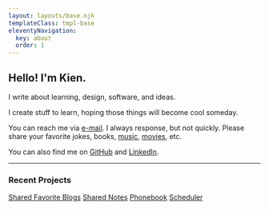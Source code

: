 ```yaml
---
layout: layouts/base.njk
templateClass: tmpl-base
eleventyNavigation:
  key: about 
  order: 1
---
```

## Hello! I'm Kien. 

I write about learning, design, software, and ideas.



I create stuff to learn, hoping those things will become cool someday.

You can reach me via [e-mail](mailto:%20nsongkien@gmail.com). I always response, but not quickly.
Please share your favorite jokes, books, [music](https://open.spotify.com/playlist/7ISChHyzVFTHl4H8rgu85G?si=e9a5bc24d5e64823), [movies](https://letterboxd.com/nskien/likes/films/), etc.

You can also find me on [GitHub](https://github.com/sokennguyen) and [LinkedIn](https://www.linkedin.com/in/kien-nguyen-song-960b92219/).

---

### Recent Projects

[Shared Favorite Blogs](https://kien-blogapp.fly.dev/)
[Shared Notes](https://noteapp-nskien.fly.dev/)
[Phonebook](https://phonebook-nskien.fly.dev/)
[Scheduler](https://github.com/sokennguyen/WPF_barber)

